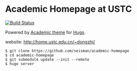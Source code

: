 # Academic Homepage at USTC

[![Build Status](https://travis-ci.org/seisman/academic-homepage.svg?branch=master)](https://travis-ci.org/seisman/academic-homepage)

Powered by [Academic theme](https://github.com/gcushen/hugo-academic) for [Hugo](https://gohugo.io/).

website: http://home.ustc.edu.cn/~dongzhi/
~~~
$ git clone https://github.com/seisman/academic-homepage
$ cd academic-homepage
$ git submodule update --init --remote
$ hugo server
~~~
